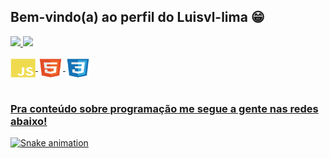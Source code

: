 ## Bem-vindo(a) ao perfil do Luisvl-lima 😁

 <div>
   <a href="https://github.com/luisv-lima">
   <img height="180em" src="https://github-readme-stats.vercel.app/api?username=luisv-lima&show_icons=true&theme=tokyonight&include_all_commits=true&count_private=true"/>
   <img height="180em" src="https://github-readme-stats.vercel.app/api/top-langs/?username=luisv-lima&layout=compact&langs_count=6&theme=tokyonight"/>

</div>
<div style="display: inline_block"><br>
  <img align="center" alt="Js" height="30" width="40" src="https://raw.githubusercontent.com/devicons/devicon/master/icons/javascript/javascript-plain.svg">
  <img align="center" alt="HTML" height="30" width="40" src="https://raw.githubusercontent.com/devicons/devicon/master/icons/html5/html5-original.svg">
  <img align="center" alt="CSS" height="30" width="40" src="https://raw.githubusercontent.com/devicons/devicon/master/icons/css3/css3-original.svg">
</div>
 
 <br>
 
  ### Pra conteúdo sobre programação me segue a gente nas redes abaixo!
 
<div> 
 
 
  ![Snake animation](https://github.com/luisv-lima/luisv-lima/blob/output/github-contribution-grid-snake.svg)

</div>
